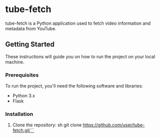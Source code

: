 # tube-fetch

tube-fetch is a Python application used to fetch video information and metadata from YouTube.

## Getting Started

These instructions will guide you on how to run the project on your local machine.

### Prerequisites

To run the project, you'll need the following software and libraries:

- Python 3.x
- Flask

### Installation

1. Clone the repository:
   sh
   git clone https://github.com/user/tube-fetch.git```
